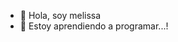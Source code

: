 - 👋 Hola, soy melissa
- 👀 Estoy aprendiendo a programar...!


<!---
melimoreno9912/melimoreno9912 is a ✨ special ✨ repository because its `README.md` (this file) appears on your GitHub profile.
You can click the Preview link to take a look at your changes.
--->
